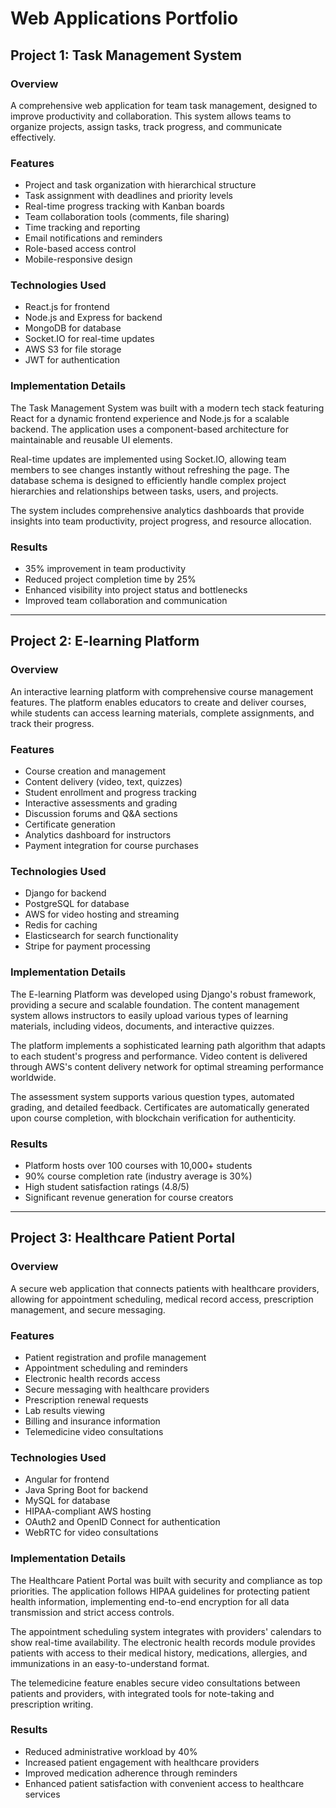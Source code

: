 # Web Applications Portfolio

## Project 1: Task Management System

### Overview
A comprehensive web application for team task management, designed to improve productivity and collaboration. This system allows teams to organize projects, assign tasks, track progress, and communicate effectively.

### Features
- Project and task organization with hierarchical structure
- Task assignment with deadlines and priority levels
- Real-time progress tracking with Kanban boards
- Team collaboration tools (comments, file sharing)
- Time tracking and reporting
- Email notifications and reminders
- Role-based access control
- Mobile-responsive design

### Technologies Used
- React.js for frontend
- Node.js and Express for backend
- MongoDB for database
- Socket.IO for real-time updates
- AWS S3 for file storage
- JWT for authentication

### Implementation Details
The Task Management System was built with a modern tech stack featuring React for a dynamic frontend experience and Node.js for a scalable backend. The application uses a component-based architecture for maintainable and reusable UI elements.

Real-time updates are implemented using Socket.IO, allowing team members to see changes instantly without refreshing the page. The database schema is designed to efficiently handle complex project hierarchies and relationships between tasks, users, and projects.

The system includes comprehensive analytics dashboards that provide insights into team productivity, project progress, and resource allocation.

### Results
- 35% improvement in team productivity
- Reduced project completion time by 25%
- Enhanced visibility into project status and bottlenecks
- Improved team collaboration and communication

---

## Project 2: E-learning Platform

### Overview
An interactive learning platform with comprehensive course management features. The platform enables educators to create and deliver courses, while students can access learning materials, complete assignments, and track their progress.

### Features
- Course creation and management
- Content delivery (video, text, quizzes)
- Student enrollment and progress tracking
- Interactive assessments and grading
- Discussion forums and Q&A sections
- Certificate generation
- Analytics dashboard for instructors
- Payment integration for course purchases

### Technologies Used
- Django for backend
- PostgreSQL for database
- AWS for video hosting and streaming
- Redis for caching
- Elasticsearch for search functionality
- Stripe for payment processing

### Implementation Details
The E-learning Platform was developed using Django's robust framework, providing a secure and scalable foundation. The content management system allows instructors to easily upload various types of learning materials, including videos, documents, and interactive quizzes.

The platform implements a sophisticated learning path algorithm that adapts to each student's progress and performance. Video content is delivered through AWS's content delivery network for optimal streaming performance worldwide.

The assessment system supports various question types, automated grading, and detailed feedback. Certificates are automatically generated upon course completion, with blockchain verification for authenticity.

### Results
- Platform hosts over 100 courses with 10,000+ students
- 90% course completion rate (industry average is 30%)
- High student satisfaction ratings (4.8/5)
- Significant revenue generation for course creators

---

## Project 3: Healthcare Patient Portal

### Overview
A secure web application that connects patients with healthcare providers, allowing for appointment scheduling, medical record access, prescription management, and secure messaging.

### Features
- Patient registration and profile management
- Appointment scheduling and reminders
- Electronic health records access
- Secure messaging with healthcare providers
- Prescription renewal requests
- Lab results viewing
- Billing and insurance information
- Telemedicine video consultations

### Technologies Used
- Angular for frontend
- Java Spring Boot for backend
- MySQL for database
- HIPAA-compliant AWS hosting
- OAuth2 and OpenID Connect for authentication
- WebRTC for video consultations

### Implementation Details
The Healthcare Patient Portal was built with security and compliance as top priorities. The application follows HIPAA guidelines for protecting patient health information, implementing end-to-end encryption for all data transmission and strict access controls.

The appointment scheduling system integrates with providers' calendars to show real-time availability. The electronic health records module provides patients with access to their medical history, medications, allergies, and immunizations in an easy-to-understand format.

The telemedicine feature enables secure video consultations between patients and providers, with integrated tools for note-taking and prescription writing.

### Results
- Reduced administrative workload by 40%
- Increased patient engagement with healthcare providers
- Improved medication adherence through reminders
- Enhanced patient satisfaction with convenient access to healthcare services

